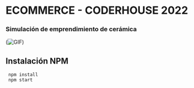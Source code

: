 # ECOMMERCE - CODERHOUSE 2022

### Simulación de emprendimiento de cerámica
(![GIF](./gif.gif))

## Instalación NPM

```
 npm install
 npm start
```
